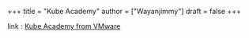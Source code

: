 +++
title = "Kube Academy"
author = ["Wayanjimmy"]
draft = false
+++

link
: [Kube Academy from VMware](https://kube.academy)
